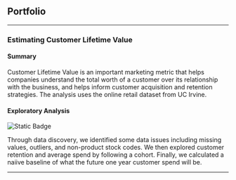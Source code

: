 ## Portfolio

---

### Estimating Customer Lifetime Value

#### Summary
Customer Lifetime Value is an important marketing metric that helps companies understand the total worth of a customer over its relationship with the business, and helps inform customer acquisition and retention strategies. The analysis uses the online retail dataset from UC Irvine. 

#### Exploratory Analysis
![Static Badge](https://img.shields.io/badge/Jupyter-open_notebook-blue?logo=%23F37626&link=https%3A%2F%2Fbobby-nguy.github.io%2Fnotebooks%2FLTVExploratoryAnalysis.html)

Through data discovery, we identified some data issues including missing values, outliers, and non-product stock codes. We then explored customer retention and average spend by following a cohort. Finally, we calculated a naiive baseline of what the future one year customer spend will be.

---
